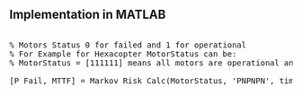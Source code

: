 ## Implementation in MATLAB

<pre> 
% Motors Status 0 for failed and 1 for operational
% For Example for Hexacopter MotorStatus can be:
% MotorStatus = [111111] means all motors are operational and MotorStatus = [011111] means motor a has failed.

[P_Fail, MTTF] = Markov_Risk_Calc(MotorStatus, 'PNPNPN', time)
</pre>
